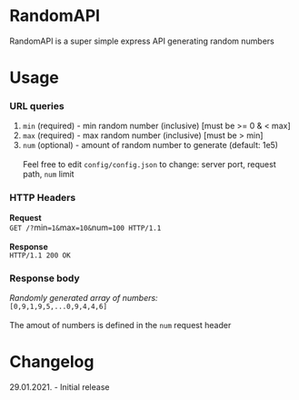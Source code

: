 # RandomAPI
RandomAPI is a super simple express API generating random numbers
# Usage
### URL queries
1. `min` (required) - min random number (inclusive) [must be >= 0 & < max]
1. `max` (required) - max random number (inclusive) [must be > min]
1. `num` (optional) - amount of random number to generate (default: 1e5)<br /><br />
Feel free to edit `config/config.json` to change: server port, request path, `num` limit
### HTTP Headers
**Request**<br />
`GET /?`min`=1&`max`=10&`num`=100 HTTP/1.1`<br /><br />
**Response**<br />
`HTTP/1.1 200 OK`<br />
### Response body
*Randomly generated array of numbers:*
<br />
`[0,9,1,9,5,...0,9,4,4,6]`<br /><br />
The amout of numbers is defined in the `num` request header
# Changelog
29.01.2021. - Initial release
